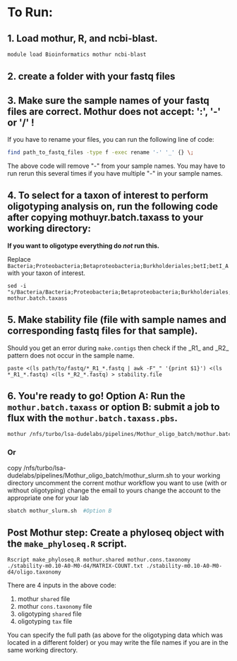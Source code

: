 # To Run:

## 1. Load mothur, R, and ncbi-blast.
```bash
module load Bioinformatics mothur ncbi-blast
```
## 2. create a folder with your fastq files
## 3. **Make sure the sample names of your fastq files are correct. Mothur does **not** accept: ':', '-' or '/' !**
If you have to rename your files, you can run the following line of code:
```bash
find path_to_fastq_files -type f -exec rename '-' '_' {} \;
```
The above code  will remove "-" from your sample names. You may have to run rerun this several times if you have multiple "-" in your sample names.

## 4. To select for a taxon of interest to perform oligotyping analysis on, run the following code after copying mothuyr.batch.taxass to your working directory:
**If you want to oligotype everything do *not* run this.** 

Replace <code> Bacteria;Proteobacteria;Betaproteobacteria;Burkholderiales;betI;betI_A </code> with your taxon of interest.
```
sed -i "s/Bacteria/Bacteria;Proteobacteria;Betaproteobacteria;Burkholderiales;betI;betI_A/g" mothur.batch.taxass
```

## 5. Make stability file (file with sample names and corresponding fastq files for that sample).
Should you get an error during <code>make.contigs</code> then check if the &#95;R1&#95; and &#95;R2&#95; pattern does not occur in the sample name.
```
paste <(ls path/to/fastq/*_R1_*.fastq | awk -F"_" '{print $1}') <(ls *_R1_*.fastq) <(ls *_R2_*.fastq) > stability.file
```

## 6. You're ready to go!  Option A:  Run the `mothur.batch.taxass` or option B: submit a job to flux with the `mothur.batch.taxass.pbs`.
```bash
mothur /nfs/turbo/lsa-dudelabs/pipelines/Mothur_oligo_batch/mothur.batch.taxass  #Option A
```
### Or
copy /nfs/turbo/lsa-dudelabs/pipelines/Mothur_oligo_batch/mothur_slurm.sh to your working directory
uncomment the corrent mothur workflow you want to use (with or without oligotyping)
change the email to yours
change the account to the appropriate one for your lab
```bash
sbatch mothur_slurm.sh  #Option B
```

## Post Mothur step: Create a phyloseq object with the `make_phyloseq.R` script.
```
Rscript make_phyloseq.R mothur.shared mothur.cons.taxonomy ./stability-m0.10-A0-M0-d4/MATRIX-COUNT.txt ./stability-m0.10-A0-M0-d4/oligo.taxonomy
```
There are 4 inputs in the above code:
 1. mothur `shared` file
 2. mothur `cons.taxonomy` file 
 3. oligotyping `shared` file 
 4. oligotyping `tax` file  
 
You can specify the full path (as above for the oligotyping data which was located in a different folder) or you may write the file names if you are in the same working directory.

